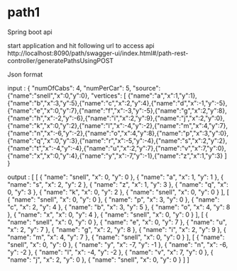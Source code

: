 # path1
 
 Spring boot api
 
 start application and hit following url to access api 
 http://localhost:8090/path/swagger-ui/index.html#/path-rest-controller/generatePathsUsingPOST
 
 Json format
 
 input : 
 {
  "numOfCabs": 4,
  "numPerCar": 5,
  "source": {"name":"snell","x":0,"y":0},
  "vertices": [
{"name":"a","x":1,"y":1},{"name":"b","x":3,"y":5},{"name":"c","x":2,"y":4},{"name":"d","x":-1,"y":-5},{"name":"e","x":0,"y":7},{"name":"f","x":-3,"y":-5},{"name":"g","x":2,"y":8},{"name":"h","x":-2,"y":-6},{"name":"i","x":2,"y":9},{"name":"j","x":2,"y":0},{"name":"k","x":0,"y":2},{"name":"l","x":-4,"y":-2},{"name":"m","x":4,"y":7},{"name":"n","x":-6,"y":-2},{"name":"o","x":4,"y":8},{"name":"p","x":3,"y":0},{"name":"q","x":0,"y":3},{"name":"r","x":-5,"y":-4},{"name":"s","x":2,"y":2},{"name":"t","x":-4,"y":-4},{"name":"u","x":2,"y":7},{"name":"v","x":7,"y":0},{"name":"x","x":0,"y":4},{"name":"y","x":-7,"y":-1},{"name":"z","x":1,"y":3}
  ]
}

output : 
[
  [
    {
      "name": "snell",
      "x": 0,
      "y": 0
    },
    {
      "name": "a",
      "x": 1,
      "y": 1
    },
    {
      "name": "s",
      "x": 2,
      "y": 2
    },
    {
      "name": "z",
      "x": 1,
      "y": 3
    },
    {
      "name": "q",
      "x": 0,
      "y": 3
    },
    {
      "name": "k",
      "x": 0,
      "y": 2
    },
    {
      "name": "snell",
      "x": 0,
      "y": 0
    }
  ],
  [
    {
      "name": "snell",
      "x": 0,
      "y": 0
    },
    {
      "name": "p",
      "x": 3,
      "y": 0
    },
    {
      "name": "c",
      "x": 2,
      "y": 4
    },
    {
      "name": "b",
      "x": 3,
      "y": 5
    },
    {
      "name": "o",
      "x": 4,
      "y": 8
    },
    {
      "name": "x",
      "x": 0,
      "y": 4
    },
    {
      "name": "snell",
      "x": 0,
      "y": 0
    }
  ],
  [
    {
      "name": "snell",
      "x": 0,
      "y": 0
    },
    {
      "name": "e",
      "x": 0,
      "y": 7
    },
    {
      "name": "u",
      "x": 2,
      "y": 7
    },
    {
      "name": "g",
      "x": 2,
      "y": 8
    },
    {
      "name": "i",
      "x": 2,
      "y": 9
    },
    {
      "name": "m",
      "x": 4,
      "y": 7
    },
    {
      "name": "snell",
      "x": 0,
      "y": 0
    }
  ],
  [
    {
      "name": "snell",
      "x": 0,
      "y": 0
    },
    {
      "name": "y",
      "x": -7,
      "y": -1
    },
    {
      "name": "n",
      "x": -6,
      "y": -2
    },
    {
      "name": "l",
      "x": -4,
      "y": -2
    },
    {
      "name": "v",
      "x": 7,
      "y": 0
    },
    {
      "name": "j",
      "x": 2,
      "y": 0
    },
    {
      "name": "snell",
      "x": 0,
      "y": 0
    }
  ]
]
